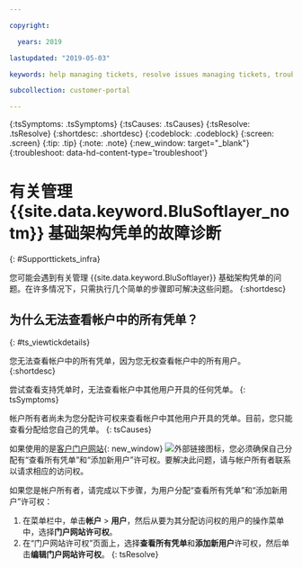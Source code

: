 ```yaml
---

copyright:

  years: 2019

lastupdated: "2019-05-03"

keywords: help managing tickets, resolve issues managing tickets, trouble working with tickets

subcollection: customer-portal

---
```



{:tsSymptoms: .tsSymptoms}
{:tsCauses: .tsCauses}
{:tsResolve: .tsResolve}
{:shortdesc: .shortdesc}
{:codeblock: .codeblock}
{:screen: .screen}
{:tip: .tip}
{:note: .note}
{:new_window: target="_blank"}
{:troubleshoot: data-hd-content-type='troubleshoot'}


# 有关管理 {{site.data.keyword.BluSoftlayer_notm}} 基础架构凭单的故障诊断
{: #Supporttickets_infra}

您可能会遇到有关管理 {{site.data.keyword.BluSoftlayer}} 基础架构凭单的问题。在许多情况下，只需执行几个简单的步骤即可解决这些问题。
{:shortdesc}

## 为什么无法查看帐户中的所有凭单？
{: #ts_viewtickdetails}

您无法查看帐户中的所有凭单，因为您无权查看帐户中的所有用户。
{:shortdesc}

尝试查看支持凭单时，无法查看帐户中其他用户开具的任何凭单。
{: tsSymptoms}

帐户所有者尚未为您分配许可权来查看帐户中其他用户开具的凭单。目前，您只能查看分配给您自己的凭单。
{: tsCauses}
 
如果使用的是[客户门户网站](https://control.softlayer.com/){: new_window} ![外部链接图标](../icons/launch-glyph.svg "外部链接图标")，您必须确保自己分配有“查看所有凭单”和“添加新用户”许可权。要解决此问题，请与帐户所有者联系以请求相应的访问权。 

如果您是帐户所有者，请完成以下步骤，为用户分配“查看所有凭单”和“添加新用户”许可权： 

1. 在菜单栏中，单击**帐户** &gt; **用户**，然后从要为其分配访问权的用户的操作菜单中，选择**门户网站许可权**。 
2. 在“门户网站许可权”页面上，选择**查看所有凭单**和**添加新用户**许可权，然后单击**编辑门户网站许可权**。
{: tsResolve}
